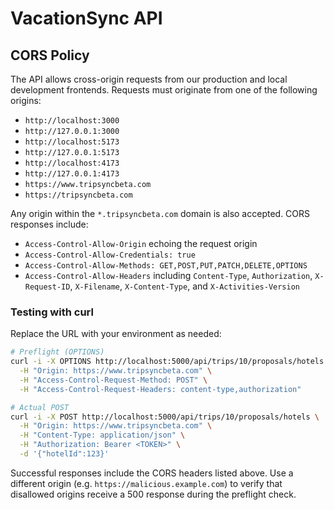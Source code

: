 # VacationSync API

## CORS Policy

The API allows cross-origin requests from our production and local development frontends. Requests must originate from one of the following origins:

- `http://localhost:3000`
- `http://127.0.0.1:3000`
- `http://localhost:5173`
- `http://127.0.0.1:5173`
- `http://localhost:4173`
- `http://127.0.0.1:4173`
- `https://www.tripsyncbeta.com`
- `https://tripsyncbeta.com`

Any origin within the `*.tripsyncbeta.com` domain is also accepted. CORS responses include:

- `Access-Control-Allow-Origin` echoing the request origin
- `Access-Control-Allow-Credentials: true`
- `Access-Control-Allow-Methods: GET,POST,PUT,PATCH,DELETE,OPTIONS`
- `Access-Control-Allow-Headers` including `Content-Type`, `Authorization`, `X-Request-ID`, `X-Filename`, `X-Content-Type`, and `X-Activities-Version`

### Testing with curl

Replace the URL with your environment as needed:

```bash
# Preflight (OPTIONS)
curl -i -X OPTIONS http://localhost:5000/api/trips/10/proposals/hotels \
  -H "Origin: https://www.tripsyncbeta.com" \
  -H "Access-Control-Request-Method: POST" \
  -H "Access-Control-Request-Headers: content-type,authorization"

# Actual POST
curl -i -X POST http://localhost:5000/api/trips/10/proposals/hotels \
  -H "Origin: https://www.tripsyncbeta.com" \
  -H "Content-Type: application/json" \
  -H "Authorization: Bearer <TOKEN>" \
  -d '{"hotelId":123}'
```

Successful responses include the CORS headers listed above. Use a different origin (e.g. `https://malicious.example.com`) to verify that disallowed origins receive a 500 response during the preflight check.
